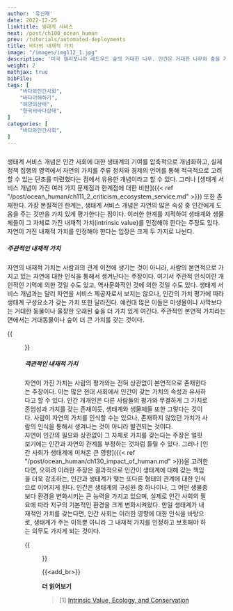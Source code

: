 ```yaml
---
author: '유신재'
date: 2022-12-25
linktitle: 생태계 서비스
next: /post/ch100_ocean_human
prev: /tutorials/automated-deployments
title: 바다의 내재적 가치
image: "/images/img112_1.jpg"
description: '미국 캘리포니아 레드우드 숲의 거대한 나무. 인간은 거대한 나무와 숲을 가치 있게 여기곤 한다. 출처: Carol M. Highsmith/flickr [CC BY 2.0]'
weight: 2
mathjax: true
bibFile:
tags: [
    "바다와인간사회",
    "바다이해하기",
    "해양의상태",
    "한국의바다상태",
]
categories: [
    "바다와인간사회",
]
---
```


#####     

생태계 서비스 개념은 인간 사회에 대한 생태계의 기여를 압축적으로 개념화하고, 실제 정책 집행의 영역에서 자연의 가치를 주류 정치와 경제의 언어를 통해 적극적으로 고려할 수 있는 단초를 마련했다는 점에서 유용한 개념이라고 할 수 있다. 그러나 [생태계 서비스 개념이 가진 여러 가지 문제점과 한계점에 대한 비판]({{< ref "/post/ocean_human/ch111_2_criticism_ecosystem_service.md" >}}) 또한 존재한다. 
가장 본질적인 한계는, 생태계 서비스 개념은 자연의 많은 속성 중 인간에게 도움을 주는 것만을 가치 있게 평가한다는 점이다. 이러한 한계를 지적하여 생태계와 생물체들이 그 자체로 가진 내재적 가치(intrinsic value)를 인정해야 한다는 주장도 있다. 자연이 가진 내재적 가치를 인정해야 한다는 입장은 크게 두 가지로 나뉜다.

##### 주관적인 내재적 가치

자연의 내재적 가치는 사람과의 관계 이전에 생기는 것이 아니라, 사람의 본연적으로 가지고 있는 자연에 대한 인식을 통해서 생겨난다는 주장이다. 여기서 주관적 인식이란 개인적인 기억에 의한 것일 수도 있고, 역사문화적인 것에 의한 것일 수도 있다. 생태계 서비스 개념과는 달리 자연을 서비스 제공자로서 보지는 않으나, 인간의 가치 평가에 따라 생태계 구성요소가 갖는 가치 또한 달라진다. 예컨대 많은 이들은 미생물이나 사막보다는 거대한 동물이나 울창한 오래된 숲을 더 가치 있게 여긴다. 주관적인 본연적 가치라는 면에서는 거대동물이나 숲이 더 큰 가치를 갖는 것이다.

{{<figure src="/images/img112_2.jpg" caption="울산 앞바다에서 헤엄치는 돌고래의 모습. 저 돌고래는 그 자체로 존엄성과 가치를 지니고 있지 않을까? 출처: Shutterstock">}}

##### 객관적인 내재적 가치
자연이 가진 가치는 사람의 평가와는 전혀 상관없이 본연적으로 존재한다는 주장이다. 이는 많은 현대 사회에서 인간이 갖는 가치의 속성과 유사하다고 할 수 있다. 인간 개개인은 다른 사람들의 평가와 무결하게 그 가치로 존엄성과 가치를 갖는 존재이듯, 생태계와 생물체들 또한 그렇다는 것이다. 사람이 자연의 가치를 인식할 수는 있으나, 존재하지 않았던 가치가 사람의 인식을 통해서 생겨나는 것이 아니라 발견되는 것이다.   
자연이 인간의 필요와 상관없이 그 자체로 가치를 갖는다는 주장은 얼핏 보기에는 인간과 자연의 관계를 부정하는 것처럼 들릴 수 있다. 그러나 [인간 사회가 생태계에 미쳐온 큰 영향]({{< ref "/post/ocean_human/ch130_impact_of_human.md" >}})을 고려한다면, 오히려 이러한 주장은 결과적으로 인간이 생태계에 대해 갖는 책임을 더욱 강조하는, 인간과 생태계가 맺는 또다른 형태의 관계에 대한 인식으로 이어지게 된다. 인간은 생태계의 구성원 중 하나이나, 그 어떤 생물종보다 환경을 변화시키는 큰 능력을 가지고 있으며, 실제로 인간 사회의 필요에 따라 지구의 기본적인 환경을 크게 변화시켜왔다. 만일 생태계가 내재적인 가치를 갖는다면, 인간 사회는 이러한 영향에 대한 인식을 바탕으로, 생태계가 주는 이득뿐 아니라 그 내재적 가치를 인정하고 보호해야 하는 의무도 가지게 되는 것이다. 

{{<figure src="/images/img112_3.jpg" caption="남아메리카 바다사자가 모여있는 모습 ⓒ 유신재">}}

{{<add_br>}}

**더 읽어보기**

> [1] [Intrinsic Value, Ecology, and Conservation](https://www.nature.com/scitable/knowledge/library/intrinsic-value-ecology-and-conservation-25815400/)

